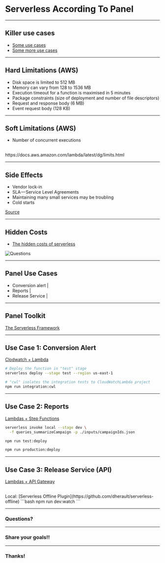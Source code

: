 # Serverless According To Panel


---

## Killer use cases

- [Some use cases](https://www.contino.io/insights/5-killer-use-cases-for-aws-lambda)
- [Some more use cases](https://www.contino.io/insights/5-more-killer-use-cases-for-aws-lambda)


---

## Hard Limitations (AWS)

- Disk space is limited to 512 MB
- Memory can vary from 128 to 1536 MB
- Execution timeout for a function is maximised in 5 minutes
- Package constraints (size of deployment and number of file descriptors)
- Request and response body (6 MB)
- Event request body (128 KB)

---

## Soft Limitations (AWS)

- Number of concurrent executions

<br>
https://docs.aws.amazon.com/lambda/latest/dg/limits.html

---

## Side Effects

- Vendor lock-in
- SLA — Service Level Agreements
- Maintaining many small services may be troubling
- Cold starts

[Source](https://hackernoon.com/7-ways-your-business-will-benefit-through-serverless-522b3f628a33)

---

## Hidden Costs

- [The hidden costs of serverless](https://medium.com/@amiram_26122/the-hidden-costs-of-serverless-6ced7844780b)

![Questions](https://cdn-images-1.medium.com/max/800/0*-LuAY7gx7MGeGoia.)

---

## Panel Use Cases

- Conversion alert |
- Reports |
- Release Service |

---

## Panel Toolkit

[The Serverless Framework](https://serverless.com/)

---

## Use Case 1: Conversion Alert

[Clodwatch + Lambda](https://github.com/YEDev/event-juggler/tree/master/lib/schedulers/cloudwatch-lambda/deployment)

```bash
# Deploy the function in "test" stage
serverless deploy --stage test --region us-east-1
```

```bash
# "cwl" isolates the integration tests to CloudWatchLambda project
npm run integration:cwl
```
---

## Use Case 2: Reports

[Lambdas + Step Functions](https://github.com/YEDev/reports)

```bash
serverless invoke local --stage dev \
  -f queries_summarizeCampaign -p ./inputs/campaignIds.json
```

```bash
npm run test:deploy
```

```bash
npm run production:deploy
```

---

## Use Case 3: Release Service (API)

[Lambdas + API Gateway](https://github.com/YEDev/release-service)

<br>
Local: [Serverless Offline Plugin](https://github.com/dherault/serverless-offline)
```bash
npm run dev:watch
```

---

### Questions?

---

### Share your goals!!

---

### Thanks!
